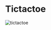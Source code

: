 # Tictactoe
![tictactoe](https://user-images.githubusercontent.com/35194820/63691912-71de3080-c84b-11e9-88a9-861cef24feb5.gif)



